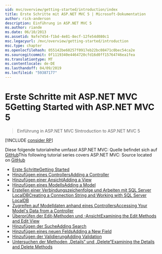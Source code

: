 ```yaml
---
uid: mvc/overview/getting-started/introduction/index
title: Erste Schritte mit ASP.NET MVC 5 | Microsoft-Dokumentation
author: rick-anderson
description: Einführung in ASP.NET MVC 5
ms.author: riande
ms.date: 06/10/2013
ms.assetid: 9afe7454-f1bd-4e81-8ecf-12fe54d080c1
msc.legacyurl: /mvc/overview/getting-started/introduction
msc.type: chapter
ms.openlocfilehash: 055142be60257f0917eb22bc08471c0bec54ca2e
ms.sourcegitcommit: 0f1119340e4464720cfd16d0ff15764746ea1fea
ms.translationtype: MT
ms.contentlocale: de-DE
ms.lasthandoff: 04/09/2019
ms.locfileid: "59387177"
---
```

# <a name="getting-started-with-aspnet-mvc-5"></a><span data-ttu-id="f06ee-103">Erste Schritte mit ASP.NET MVC 5</span><span class="sxs-lookup"><span data-stu-id="f06ee-103">Getting Started with ASP.NET MVC 5</span></span>

> <span data-ttu-id="f06ee-104">Einführung in ASP.NET MVC 5</span><span class="sxs-lookup"><span data-stu-id="f06ee-104">Introduction to ASP.NET MVC 5</span></span>

[!INCLUDE [consider RP](../../../../includes/razor.md)]

<span data-ttu-id="f06ee-105">Diese folgende tutorialreihe umfasst ASP.NET MVC: Quelle befindet sich auf [GitHub](https://github.com/aspnet/AspNetDocs/tree/master/aspnet/mvc/overview/getting-started/introduction/sample/MvcMovie/MvcMovie)</span><span class="sxs-lookup"><span data-stu-id="f06ee-105">This following tutorial series covers ASP.NET MVC: Source located on [GitHub](https://github.com/aspnet/AspNetDocs/tree/master/aspnet/mvc/overview/getting-started/introduction/sample/MvcMovie/MvcMovie)</span></span>

- [<span data-ttu-id="f06ee-106">Erste Schritte</span><span class="sxs-lookup"><span data-stu-id="f06ee-106">Getting Started</span></span>](getting-started.md)
- [<span data-ttu-id="f06ee-107">Hinzufügen eines Controllers</span><span class="sxs-lookup"><span data-stu-id="f06ee-107">Adding a Controller</span></span>](adding-a-controller.md)
- [<span data-ttu-id="f06ee-108">Hinzufügen einer Ansicht</span><span class="sxs-lookup"><span data-stu-id="f06ee-108">Adding a View</span></span>](adding-a-view.md)
- [<span data-ttu-id="f06ee-109">Hinzufügen eines Modells</span><span class="sxs-lookup"><span data-stu-id="f06ee-109">Adding a Model</span></span>](adding-a-model.md)
- [<span data-ttu-id="f06ee-110">Erstellen einer Verbindungszeichenfolge und Arbeiten mit SQL Server LocalDB</span><span class="sxs-lookup"><span data-stu-id="f06ee-110">Creating a Connection String and Working with SQL Server LocalDB</span></span>](creating-a-connection-string.md)
- [<span data-ttu-id="f06ee-111">Zugreifen auf Modelldaten anhand eines Controllers</span><span class="sxs-lookup"><span data-stu-id="f06ee-111">Accessing Your Model's Data from a Controller</span></span>](accessing-your-models-data-from-a-controller.md)
- [<span data-ttu-id="f06ee-112">Überprüfen der Edit-Methoden und -Ansicht</span><span class="sxs-lookup"><span data-stu-id="f06ee-112">Examining the Edit Methods and Edit View</span></span>](examining-the-edit-methods-and-edit-view.md)
- [<span data-ttu-id="f06ee-113">Hinzufügen der Suche</span><span class="sxs-lookup"><span data-stu-id="f06ee-113">Adding Search</span></span>](adding-search.md)
- [<span data-ttu-id="f06ee-114">Hinzufügen eines neuen Felds</span><span class="sxs-lookup"><span data-stu-id="f06ee-114">Adding a New Field</span></span>](adding-a-new-field.md)
- [<span data-ttu-id="f06ee-115">Hinzufügen der Validierung</span><span class="sxs-lookup"><span data-stu-id="f06ee-115">Adding Validation</span></span>](adding-validation.md)
- [<span data-ttu-id="f06ee-116">Untersuchen der Methoden „Details“ und „Delete“</span><span class="sxs-lookup"><span data-stu-id="f06ee-116">Examining the Details and Delete Methods</span></span>](examining-the-details-and-delete-methods.md)
